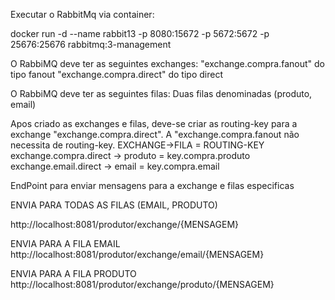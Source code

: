 Executar o RabbitMq via container:

docker run -d  --name rabbit13 -p 8080:15672 -p 5672:5672 -p 25676:25676 rabbitmq:3-management

O RabbiMQ deve ter as seguintes exchanges:
"exchange.compra.fanout" do tipo fanout
"exchange.compra.direct" do tipo direct

O RabbiMQ deve ter as seguintes filas:
Duas filas denominadas (produto, email)

Apos criado as exchanges e filas, deve-se criar as routing-key para a exchange "exchange.compra.direct".
A "exchange.compra.fanout não necessita de routing-key.
EXCHANGE->FILA   = ROUTING-KEY
exchange.compra.direct -> produto = key.compra.produto
exchange.email.direct -> email = key.compra.email


EndPoint para enviar mensagens para a exchange e filas especificas

ENVIA PARA TODAS AS FILAS (EMAIL, PRODUTO)

http://localhost:8081/produtor/exchange/{MENSAGEM}

ENVIA PARA A FILA EMAIL
http://localhost:8081/produtor/exchange/email/{MENSAGEM}

ENVIA PARA A FILA PRODUTO
http://localhost:8081/produtor/exchange/produto/{MENSAGEM}









